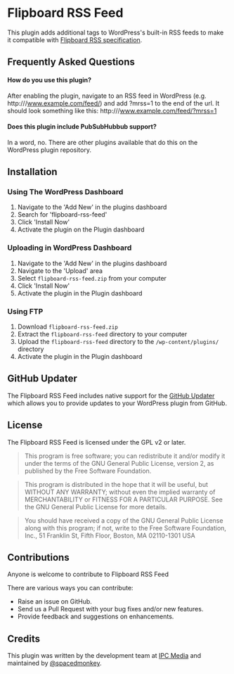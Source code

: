 Flipboard RSS Feed
===================

This plugin adds additional tags to WordPress's built-in RSS feeds to make it compatible with [Flipboard RSS specification](https://flipboard.com/rss/). 

## Frequently Asked Questions ##

#### How do you use this plugin?

After enabling the plugin, navigate to an RSS feed in WordPress (e.g. http:///www.example.com/feed/) and add ?mrss=1 to the end of the url. It should look something like this: http:///www.example.com/feed/?mrss=1

#### Does this plugin include PubSubHubbub support?

In a word, no. There are other plugins available that do this on the WordPress plugin repository.

## Installation

### Using The WordPress Dashboard 

1. Navigate to the 'Add New' in the plugins dashboard
2. Search for 'flipboard-rss-feed'
3. Click 'Install Now'
4. Activate the plugin on the Plugin dashboard

### Uploading in WordPress Dashboard

1. Navigate to the 'Add New' in the plugins dashboard
2. Navigate to the 'Upload' area
3. Select `flipboard-rss-feed.zip` from your computer
4. Click 'Install Now'
5. Activate the plugin in the Plugin dashboard

### Using FTP 
1. Download `flipboard-rss-feed.zip`
2. Extract the `flipboard-rss-feed` directory to your computer
3. Upload the `flipboard-rss-feed` directory to the `/wp-content/plugins/` directory
4. Activate the plugin in the Plugin dashboard


## GitHub Updater

The Flipboard RSS Feed includes native support for the [GitHub Updater](https://github.com/afragen/github-updater) which allows you to provide updates to your WordPress plugin from GitHub.

## License

The Flipboard RSS Feed is licensed under the GPL v2 or later.

> This program is free software; you can redistribute it and/or modify
it under the terms of the GNU General Public License, version 2, as
published by the Free Software Foundation.

> This program is distributed in the hope that it will be useful,
but WITHOUT ANY WARRANTY; without even the implied warranty of
MERCHANTABILITY or FITNESS FOR A PARTICULAR PURPOSE.  See the
GNU General Public License for more details.

> You should have received a copy of the GNU General Public License
along with this program; if not, write to the Free Software
Foundation, Inc., 51 Franklin St, Fifth Floor, Boston, MA  02110-1301  USA


## Contributions

Anyone is welcome to contribute to Flipboard RSS Feed

There are various ways you can contribute:

* Raise an issue on GitHub.
* Send us a Pull Request with your bug fixes and/or new features.
* Provide feedback and suggestions on enhancements.

## Credits 

This plugin was written by the development team at [IPC Media](http://www.ipcmedia.com/) and maintained by [@spacedmonkey](https://github.com/spacedmonkey/).
